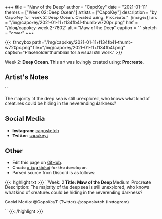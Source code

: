 +++
title =       "Maw of the Deep"
author =      "CapoKey"
date =        "2021-01-11"
themes =      ["Week 02: Deep Ocean"]
artists =     ["CapoKey"]
description = "by CapoKey for week 2: Deep Ocean. Created using: Procreate."
[[images]]
      src = "/img/capokey/2021-01-11+f134fb41-thumb-w720px.png"
      href = "/blog/capokey-week-2-7802"
      alt = "Maw of the Deep"
      caption = ""
      stretch = "cover"
+++

{{< fancybox path="/img/capokey/2021-01-11+f134fb41-thumb-w720px.png" file="/img/capokey/2021-01-11+f134fb41.png" caption="Placeholder thumbnail for a visual still work." >}}


Week 2: **Deep Ocean**. This art was lovingly created using: **Procreate**.

## Artist's Notes

``

The majority of the deep sea is still unexplored, who knows what kind of creatures could be hiding in the neverending darkness?

## Social Media

- **Instagram**: <a href='https://instagram.com/caposketch' target='_blank'>caposketch</a>
- **Twitter**: <a href='https://twitter.com/capokeyt' target='_blank'>capokeyt</a>

## Other

- Edit this page on [GitHub](https://github.com/teaminkling/web-refresh/edit/main/content/blog/capokey-week-2-7802.md).
- Create [a bug ticket](https://github.com/teaminkling/web-refresh/issues/new?assignees=&labels=bug&template=problem-report.md&title=) for the developer.
- Parsed source from Discord is as follows:

{{< highlight txt >}}
``Week: 2
**Title:  Maw of the Deep**
Medium: Procreate
Description: The majority of the deep sea is still unexplored, who knows what kind of creatures could be hiding in the neverending darkness?

Social Media: @CapoKeyT (Twitter) @caposketch (Instagram)

``
{{< /highlight >}}
